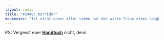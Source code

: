 ```yaml
---
layout: comic
title: "#2440: Korridor"
mouseover: "Ist nicht unser aller Leben nur der wirre Traum eines langhaarigen Kraklers...?"
---
```


PS: 
Vergesst euer <a href="http://towelday.org/"><strong>Handtuch</strong></a> nicht, denn
